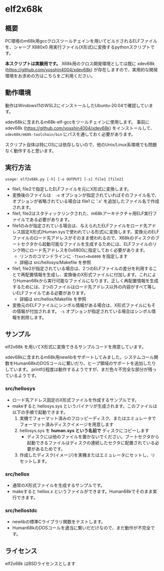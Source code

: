 # elf2x68k

## 概要

PC環境のm68k用gccクロスツールチェインを用いてビルドされるELFファイルを、シャープ X680x0 用実行ファイル(X形式)に変換するpythonスクリプトです。

**本スクリプトは実験用です。** X68k用のクロス開発環境としては既に xdev68k (https://github.com/yosshin4004/xdev68k) が存在しますので、実用的な開発環境をお求めの方はこちらをご利用ください。

## 動作環境

動作はWindows11のWSL2にインストールしたUbuntu-20.04で確認しています。

xdev68kに含まれるm68k-elf-gccをツールチェインに使用します。
事前に xdev68k (https://github.com/yosshin4004/xdev68k) をインストールして、`xdev68k/m68k-toolchain/bin` にパスを通しておく必要があります。

スクリプト自体は特にOSには依存しないので、他のUnix/Linux系環境でも問題なく動作すると思います。

## 実行方法
```
usage: elf2x68k.py [-h] [-o OUTPUT] [-s] file1 [file2]
```

* file1, file2で指定したELFファイルを元にX形式に変換します。
* 変換後のファイルは　`-o` オプションが指定されていればそのファイル名で、オプションが省略されている場合は file1 に '.x' を追加したファイル名で作成されます。
* file1, file2はスタティックリンクされた、m68kアーキテクチャ用ELF実行ファイルである必要があります。
* file1のみが指定されている場合は、与えられたELFファイルをロード先アドレス固定X形式(Human.sysで使われている形式)に変換します。変換元のELFファイルのロード先アドレスがそのまま使われるので、X68kのディスクのブートセクタから起動可能なファイルを生成するためには、ELFファイルのリンク時にロード先アドレスを0x6800に指定しておく必要があります。
  * リンカのコマンドラインに `-Ttext=0x6800` を指定します
  * 詳細は src/hellosys/Makefile を参照
* file1, file2が指定されている場合は、2つのELFファイルの差分を利用することで再配置情報を生成し、変換後のX形式ファイルに付加します。これによりHuman68kから実行可能なファイルになります。正しく再配置情報を生成するためには、2つのファイルはロード先アドレス以外の内容がすべて等しいELFファイルである必要があります。
  * 詳細は src/hellox/Makefile を参照
* 変換元のELFファイルにシンボル情報がある場合は、X形式ファイルにもその情報が付加されます。 `-s` オプションが指定されている場合はシンボル情報を削除します。

## サンプル

elf2x68k を用いてX形式に変換できるサンプルコードを用意しています。

xdev68kに含まれるm68k用newlibをサポートしてみました。システムコール関数をHuman68kのDOSコールに繋いだり、ヒープ領域のサポートを追加したりしています。
printf()程度は動作するようですが、まだ色々不完全な部分が残っているようです。

### src/hellosys

* ロード先アドレス固定のX形式ファイルを作成するサンプルです。
* makeすると hellosys.sys というバイナリが生成されます。このファイルは以下の手順で起動できます。
  1. 実機でフォーマット済みのフロッピーディスク、またはエミュレータでフォーマット済みディスクイメージを用意します
  2. hellosys.sys を **human.sys という名前で** ディスクにコピーします
      * ディスクには他のファイルを置かないでください。ブートセクタから起動できるファイルはディスクの連続したセクタに配置されている必要があるためです。
  3. 作成したディスク(イメージ)を実機またはエミュレータにセットし、リセットします。

### src/hellox

* 通常のX形式ファイルを生成するサンプルです。
* makeすると hellox.x というファイルができます。Human68kでそのまま実行できます。

### src/hellostdc

* newlibの標準Cライブラリ関数をテストします。
* Human68kのDOSコールを適当に繋いだだけなので、まだ動作が不完全です。

## ライセンス

elf2x68k はBSDライセンスとします



